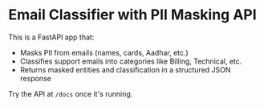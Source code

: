 # Email Classifier with PII Masking API

This is a FastAPI app that:
- Masks PII from emails (names, cards, Aadhar, etc.)
- Classifies support emails into categories like Billing, Technical, etc.
- Returns masked entities and classification in a structured JSON response

Try the API at `/docs` once it's running.
